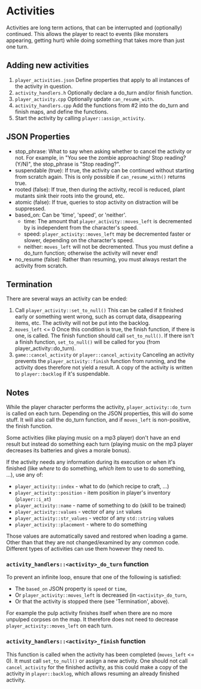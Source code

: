 # Activities

Activities are long term actions, that can be interrupted and (optionally) continued. This allows the player to react to events (like monsters appearing, getting hurt) while doing something that takes more than just one turn.

## Adding new activities

1. `player_activities.json` Define properties that apply to all instances of the activity in question.
2. `activity_handlers.h` Optionally declare a do_turn and/or finish function.
3. `player_activity.cpp` Optionally update `can_resume_with`.
4. `activity_handlers.cpp` Add the functions from #2 into the do_turn and finish maps, and define the functions.
5. Start the activity by calling `player::assign_activity`.

## JSON Properties

* stop_phrase: What to say when asking whether to cancel the activity or not. For example, in "You see the zombie approaching! Stop reading? (Y/N)", the stop_phrase is "Stop reading?".
* suspendable (true): If true, the activity can be continued without starting from scratch again. This is only possible if `can_resume_with()` returns true.
* rooted (false): If true, then during the activity, recoil is reduced, plant mutants sink their roots into the ground, etc.
* atomic (false): If true, queries to stop activity on distraction will be suppressed.
* based_on: Can be 'time', 'speed', or 'neither'.
	* time: The amount that `player_activity::moves_left` is decremented by is independent from the character's speed.
	* speed: `player_activity::moves_left` may be decremented faster or slower, depending on the character's speed.
	* neither: `moves_left` will not be decremented. Thus you must define a do_turn function; otherwise the activity will never end!
* no_resume (false): Rather than resuming, you must always restart the activity from scratch.

## Termination

There are several ways an activity can be ended:

1. Call `player_activity::set_to_null()`
	This can be called if it finished early or something went wrong, such as corrupt data, disappearing items, etc. The activity will not be put into the backlog.
2. `moves_left` <= 0
	Once this condition is true, the finish function, if there is one, is called. The finish function should call `set_to_null()`. If there isn't a finish function, `set_to_null()` will be called for you (from player_activity::do_turn).
3. `game::cancel_activity` or `player::cancel_activity`
	Canceling an activity prevents the `player_activity::finish` function from running, and the activity does therefore not yield a result. A copy of the activity is written to `player::backlog` if it's suspendable.

## Notes

While the player character performs the activity, `player_activity::do_turn` is called on each turn. Depending on the JSON properties, this will do some stuff. It will also call the do_turn function, and if `moves_left` is non-positive, the finish function.

Some activities (like playing music on a mp3 player) don't have an end result but instead do something each turn (playing music on the mp3 player decreases its batteries and gives a morale bonus).

If the activity needs any information during its execution or when it's finished (like *where* to do something, *which* item to use to do something, ...), use any of:

- `player_activity::index` - what to do (which recipe to craft, ...)
- `player_activity::position` - item position in player's inventory (`player::i_at`)
- `player_activity::name` - name of something to do (skill to be trained)
- `player_activity::values` - vector of any `int` values
- `player_activity::str_values` - vector of any `std::string` values
- `player_activity::placement` - where to do something

Those values are automatically saved and restored when loading a game. Other than that they are not changed/examined by any common code. Different types of activities can use them however they need to.

### `activity_handlers::<activity>_do_turn` function

To prevent an infinite loop, ensure that one of the following is satisfied:

- The `based_on` JSON property is `speed` or `time`,
- Or `player_activity::moves_left` is decreased (in `<activity>_do_turn`,
- Or that the activity is stopped there (see 'Termination', above).

For example the pulp activity finishes itself when there are no more unpulped corpses on the map. It therefore does not need to decrease `player_activity::moves_left` on each turn.

### `activity_handlers::<activity>_finish` function

This function is called when the activity has been completed (`moves_left` <= 0). It must call `set_to_null()` or assign a new activity. One should not call `cancel_activity` for the finished activity, as this could make a copy of the activity in `player::backlog`, which allows resuming an already finished activity.